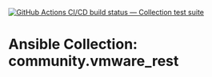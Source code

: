 [![GitHub Actions CI/CD build status — Collection test suite](https://github.com/coll-test/community.vmware_rest/workflows/Collection%20test%20suite/badge.svg?branch=master)](https://github.com/coll-test/community.vmware_rest/actions?query=workflow%3A%22Collection%20test%20suite%22)

Ansible Collection: community.vmware_rest
=================================================